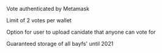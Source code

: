 
Vote authenticated by Metamask

Limit of 2 votes per wallet

Option for user to upload canidate that anyone can vote for

Guaranteed storage of all bayfs' until 2021

